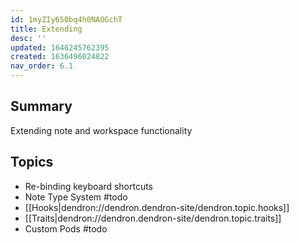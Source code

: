 ```yaml
---
id: 1myZIy650bq4h0NAOGchT
title: Extending
desc: ''
updated: 1646245762395
created: 1636496024822
nav_order: 6.1
---
```


## Summary

Extending note and workspace functionality

## Topics
- Re-binding keyboard shortcuts
- Note Type System #todo
- [[Hooks|dendron://dendron.dendron-site/dendron.topic.hooks]]
- [[Traits|dendron://dendron.dendron-site/dendron.topic.traits]]
- Custom Pods #todo
